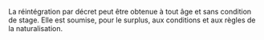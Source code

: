   
 La réintégration par décret peut être obtenue à tout âge et sans condition de stage. Elle est soumise, pour le surplus, aux conditions et aux règles de la naturalisation.  

  
